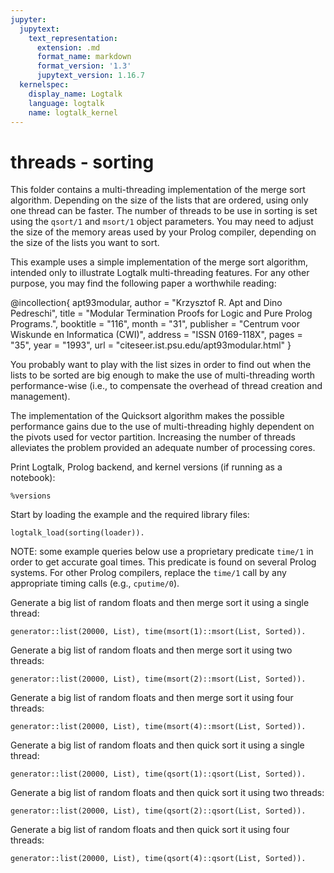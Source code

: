 ```yaml
---
jupyter:
  jupytext:
    text_representation:
      extension: .md
      format_name: markdown
      format_version: '1.3'
      jupytext_version: 1.16.7
  kernelspec:
    display_name: Logtalk
    language: logtalk
    name: logtalk_kernel
---
```


<!--
________________________________________________________________________

This file is part of Logtalk <https://logtalk.org/>  
SPDX-FileCopyrightText: 1998-2025 Paulo Moura <pmoura@logtalk.org>  
SPDX-License-Identifier: Apache-2.0

Licensed under the Apache License, Version 2.0 (the "License");
you may not use this file except in compliance with the License.
You may obtain a copy of the License at

    http://www.apache.org/licenses/LICENSE-2.0

Unless required by applicable law or agreed to in writing, software
distributed under the License is distributed on an "AS IS" BASIS,
WITHOUT WARRANTIES OR CONDITIONS OF ANY KIND, either express or implied.
See the License for the specific language governing permissions and
limitations under the License.
________________________________________________________________________
-->

# threads - sorting

This folder contains a multi-threading implementation of the merge sort 
algorithm.  Depending on the size of the lists that are ordered, using 
only one thread can be faster. The number of threads to be use in sorting 
is set using the `qsort/1` and `msort/1` object parameters. You may need
to adjust the size of the memory areas used by your Prolog compiler,
depending on the size of the lists you want to sort.

This example uses a simple implementation of the merge sort algorithm,
intended only to illustrate Logtalk multi-threading features. For any 
other purpose, you may find the following paper a worthwhile reading:

@incollection{ apt93modular,
	author = "Krzysztof R. Apt and Dino Pedreschi",
	title = "Modular Termination Proofs for Logic and Pure Prolog Programs.",
	booktitle = "116",
	month = "31",
	publisher = "Centrum voor Wiskunde en Informatica (CWI)",
	address = "ISSN 0169-118X",
	pages = "35",
	year = "1993",
	url = "citeseer.ist.psu.edu/apt93modular.html"
}

You probably want to play with the list sizes in order to find out when the 
lists to be sorted are big enough to make the use of multi-threading worth
performance-wise (i.e., to compensate the overhead of thread creation and 
management).

The implementation of the Quicksort algorithm makes the possible performance 
gains due to the use of multi-threading highly dependent on the pivots used 
for vector partition. Increasing the number of threads alleviates the problem 
provided an adequate number of processing cores.

Print Logtalk, Prolog backend, and kernel versions (if running as a notebook):

```logtalk
%versions
```

Start by loading the example and the required library files:

```logtalk
logtalk_load(sorting(loader)).
```

NOTE: some example queries below use a proprietary predicate `time/1` in
order to get accurate goal times. This predicate is found on several Prolog
systems. For other Prolog compilers, replace the `time/1` call by any
appropriate timing calls (e.g., `cputime/0`).

Generate a big list of random floats and then merge sort it using a single thread:

```logtalk
generator::list(20000, List), time(msort(1)::msort(List, Sorted)).
```

<!--
% 1,145,746 inferences, 0.40 CPU in 0.43 seconds (93% CPU, 2864365 Lips)

List = [0.326219, 0.545052, 0.21687, 0.0500493, 0.772745, 0.805005, 0.574483, 0.301708, 0.670021|...],
Sorted = [1.39358e-06, 0.000206126, 0.00026088, 0.000299165, 0.000362691, 0.000397709, 0.000539889, 0.000574419, 0.000578717|...] 

true.
-->

Generate a big list of random floats and then merge sort it using two threads:

```logtalk
generator::list(20000, List), time(msort(2)::msort(List, Sorted)).
```

<!--
% 80,067 inferences, 0.32 CPU in 0.21 seconds (150% CPU, 250209 Lips)

List = [0.963245, 0.666814, 0.3841, 0.281952, 0.806571, 0.608224, 0.623344, 0.138888, 0.867367|...],
Sorted = [5.89827e-05, 0.00010463, 0.000105771, 0.000171936, 0.00022632, 0.000378509, 0.000392918, 0.00041885, 0.000482844|...] 

true.
-->

Generate a big list of random floats and then merge sort it using four threads:

```logtalk
generator::list(20000, List), time(msort(4)::msort(List, Sorted)).
```

<!--
% 80,079 inferences, 0.32 CPU in 0.16 seconds (204% CPU, 250247 Lips)

List = [0.0923009, 0.443585, 0.72304, 0.945816, 0.501491, 0.311327, 0.597448, 0.915656, 0.666957|...],
Sorted = [3.65916e-05, 4.06822e-05, 5.07434e-05, 6.09007e-05, 0.000134275, 0.000190491, 0.00024128, 0.000361441, 0.000412926|...] 

true.
-->

Generate a big list of random floats and then quick sort it using a single thread:

```logtalk
generator::list(20000, List), time(qsort(1)::qsort(List, Sorted)).
```

<!--
% 1,145,746 inferences, 0.40 CPU in 0.43 seconds (93% CPU, 2864365 Lips)

List = [0.326219, 0.545052, 0.21687, 0.0500493, 0.772745, 0.805005, 0.574483, 0.301708, 0.670021|...],
Sorted = [1.39358e-06, 0.000206126, 0.00026088, 0.000299165, 0.000362691, 0.000397709, 0.000539889, 0.000574419, 0.000578717|...] 

true.
-->

Generate a big list of random floats and then quick sort it using two threads:

```logtalk
generator::list(20000, List), time(qsort(2)::qsort(List, Sorted)).
```

<!--
% 80,067 inferences, 0.32 CPU in 0.21 seconds (150% CPU, 250209 Lips)

List = [0.963245, 0.666814, 0.3841, 0.281952, 0.806571, 0.608224, 0.623344, 0.138888, 0.867367|...],
Sorted = [5.89827e-05, 0.00010463, 0.000105771, 0.000171936, 0.00022632, 0.000378509, 0.000392918, 0.00041885, 0.000482844|...] 

true.
-->

Generate a big list of random floats and then quick sort it using four threads:

```logtalk
generator::list(20000, List), time(qsort(4)::qsort(List, Sorted)).
```

<!--
% 80,079 inferences, 0.32 CPU in 0.16 seconds (204% CPU, 250247 Lips)

List = [0.0923009, 0.443585, 0.72304, 0.945816, 0.501491, 0.311327, 0.597448, 0.915656, 0.666957|...],
Sorted = [3.65916e-05, 4.06822e-05, 5.07434e-05, 6.09007e-05, 0.000134275, 0.000190491, 0.00024128, 0.000361441, 0.000412926|...] 

true.
-->
